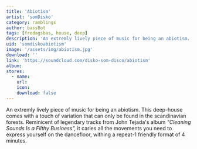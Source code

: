 ```yaml
---
title: 'Abiotism'
artist: 'somDisko'
category: ramblings
author: bassBot
tags: [fredagsbas, house, deep]
description: 'An extremly lively piece of music for being an abiotism.'
uid: 'somdiskoabiotism'
image: '/assets/img/abiotism.jpg'
download: ''
link: 'https://soundcloud.com/disko-som-disco/abiotism'
album: 
stores:
  - name:
    url: 
    icon: 
    download: false
---
```

An extremly lively piece of music for being an abiotism. This deep-house comes with a touch of variation that can only be found in the scandinavian forests. Reminicent of legendary tracks from John Tejada's album <i>"Cleaning Sounds Is a Filthy Business",</i> it caries all the movements you need to express yourself on the dancefloor, withing a repeat-1 friendly format of 4 minutes.